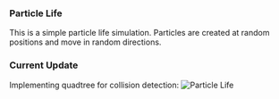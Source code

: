 ### Particle Life

This is a simple particle life simulation. Particles are created at random positions and move in random directions. 

### Current Update
Implementing quadtree for collision detection:
![Particle Life](https://github.com/harmya/particle-life/blob/main/quad.gif)
